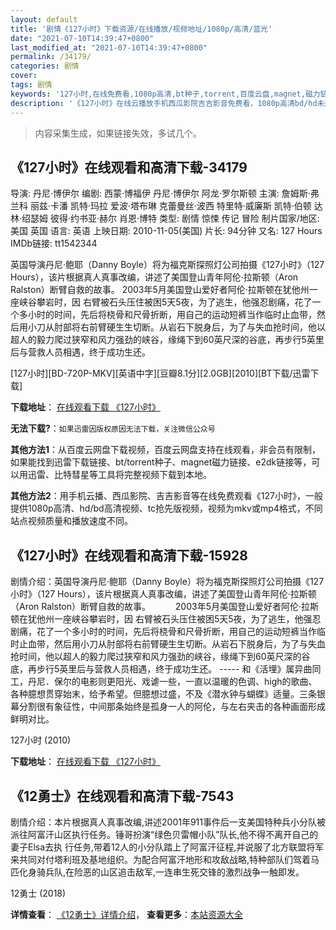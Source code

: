 ```yaml
---
layout: default
title: '剧情《127小时》下载资源/在线播放/视频地址/1080p/高清/蓝光'
date: "2021-07-10T14:39:47+0800"
last_modified_at: "2021-07-10T14:39:47+0800"
permalink: /34179/
categories: 剧情
cover:
tags: 剧情
keywords: '127小时,在线免费看,1080p高清,bt种子,torrent,百度云盘,magnet,磁力链,迅雷下载资源'
description: '《127小时》在线云播放手机西瓜影院吉吉影音免费看，1080p高清bd/hd未删减完整版和tc抢先枪版，mkv/mp4格式，附带bt/torrent种子、magnet/磁力链、百度云盘、网盘资源迅雷下载链接'
---
```


>内容采集生成，如果链接失效，多试几个。


## 《127小时》在线观看和高清下载-34179

导演: 丹尼·博伊尔 编剧: 西蒙·博福伊 丹尼·博伊尔 阿龙·罗尔斯顿 主演: 詹姆斯·弗兰科 丽兹·卡潘 凯特·玛拉 爱波·塔布琳 克蕾曼丝·波西 特里特·威廉斯 凯特·伯顿 达林·绍瑟姆 彼得·约书亚·赫尔 肖恩·博特 类型: 剧情 惊悚 传记 冒险 制片国家/地区: 美国 英国 语言: 英语 上映日期: 2010-11-05(美国) 片长: 94分钟 又名: 127 Hours IMDb链接: tt1542344

英国导演丹尼·鲍耶（Danny Boyle）将为福克斯探照灯公司拍摄《127小时》（127 Hours），该片根据真人真事改编，讲述了美国登山青年阿伦·拉斯顿（Aron Ralston）断臂自救的故事。 2003年5月美国登山爱好者阿伦·拉斯顿在犹他州一座峡谷攀岩时，因 右臂被石头压住被困5天5夜，为了逃生，他强忍剧痛，花了一个多小时的时间，先后将桡骨和尺骨折断，用自己的运动短裤当作临时止血带，然后用小刀从肘部将右前臂硬生生切断。从岩石下脱身后，为了与失血抢时间，他以超人的毅力爬过狭窄和风力强劲的峡谷，缘绳下到60英尺深的谷底，再步行5英里后与营救人员相遇，终于成功生还。


[127小时][BD-720P-MKV][英语中字][豆瓣8.1分][2.0GB][2010][BT下载/迅雷下载]

**下载地址**： [在线观看下载 《127小时》](https://www.btdx8.com/torrent/127_hours_2010.html) 


**无法下载?**：`如果迅雷因版权原因无法下载，关注微信公众号 `

**其他方法1**：从百度云网盘下载视频，百度云网盘支持在线观看，非会员有限制，如果能找到迅雷下载链接、bt/torrent种子、magnet磁力链接、e2dk链接等，可以用迅雷、比特彗星等工具将完整视频下载到本地。

**其他方法2**：用手机云播、西瓜影院、吉吉影音等在线免费观看《127小时》，一般提供1080p高清、hd/bd高清视频、tc抢先版视频，视频为mkv或mp4格式，不同站点视频质量和播放速度不同。


## 《127小时》在线观看和高清下载-15928

剧情介绍：英国导演丹尼·鲍耶（Danny Boyle）将为福克斯探照灯公司拍摄《127小时》（127 Hours），该片根据真人真事改编，讲述了美国登山青年阿伦·拉斯顿（Aron Ralston）断臂自救的故事。   　　2003年5月美国登山爱好者阿伦·拉斯顿在犹他州一座峡谷攀岩时，因 右臂被石头压住被困5天5夜，为了逃生，他强忍剧痛，花了一个多小时的时间，先后将桡骨和尺骨折断，用自己的运动短裤当作临时止血带，然后用小刀从肘部将右前臂硬生生切断。从岩石下脱身后，为了与失血抢时间，他以超人的毅力爬过狭窄和风力强劲的峡谷，缘绳下到60英尺深的谷底，再步行5英里后与营救人员相遇，终于成功生还。 ----- 和《活埋》属异曲同工，丹尼．保尔的电影则更阳光、戏谑一些，一直以温暖的色调、high的歌曲、各种臆想贯穿始末，给予希望。但臆想过盛，不及《潜水钟与蝴蝶》适量。三条银幕分割很有象征性，中间那条始终是孤身一人的阿伦，与左右夹击的各种画面形成鲜明对比。


127小时 (2010)

**下载地址**： [在线观看下载 《127小时》](https://www.btbtdy.me/btdy/dy4330.html) 


## 《12勇士》在线观看和高清下载-7543

剧情介绍：本片根据真人真事改编,讲述2001年911事件后一支美国特种兵小分队被派往阿富汗山区执行任务。锤哥扮演“绿色贝雷帽小队”队长,他不得不离开自己的妻子Elsa去执 行任务,带着12人的小分队踏上了阿富汗征程,并说服了北方联盟将军来共同对付塔利班及基地组织。为配合阿富汗地形和攻敌战略,特种部队们驾着马匹化身骑兵队,在险恶的山区追击敌军,一连串生死交锋的激烈战争一触即发。


12勇士 (2018)

**详情查看**： [《12勇士》详情介绍](/movie/7543/)， **查看更多**：[本站资源大全](/movie/t/all/)

